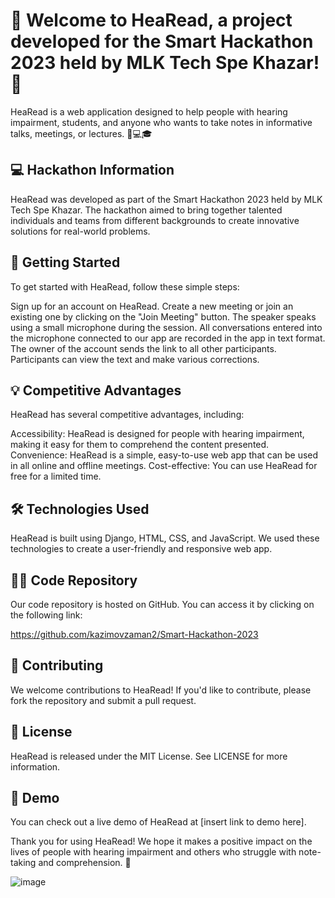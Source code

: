 # 👋 Welcome to HeaRead, a project developed for the Smart Hackathon 2023 held by MLK Tech Spe Khazar! 🚀

HeaRead is a web application designed to help people with hearing impairment, students, and anyone who wants to take notes in informative talks, meetings, or lectures. 📝💻🎓

## 💻 Hackathon Information
HeaRead was developed as part of the Smart Hackathon 2023 held by MLK Tech Spe Khazar. The hackathon aimed to bring together talented individuals and teams from different backgrounds to create innovative solutions for real-world problems.

## 🚀 Getting Started
To get started with HeaRead, follow these simple steps:

Sign up for an account on HeaRead.
Create a new meeting or join an existing one by clicking on the "Join Meeting" button.
The speaker speaks using a small microphone during the session. All conversations entered into the microphone connected to our app are recorded in the app in text format.
The owner of the account sends the link to all other participants.
Participants can view the text and make various corrections.

## 💡 Competitive Advantages
HeaRead has several competitive advantages, including:

Accessibility: HeaRead is designed for people with hearing impairment, making it easy for them to comprehend the content presented.
Convenience: HeaRead is a simple, easy-to-use web app that can be used in all online and offline meetings.
Cost-effective: You can use HeaRead for free for a limited time.

## 🛠️ Technologies Used
HeaRead is built using Django, HTML, CSS, and JavaScript. We used these technologies to create a user-friendly and responsive web app.

## 👨‍💻 Code Repository
Our code repository is hosted on GitHub. You can access it by clicking on the following link:

https://github.com/kazimovzaman2/Smart-Hackathon-2023

## 🤝 Contributing
We welcome contributions to HeaRead! If you'd like to contribute, please fork the repository and submit a pull request.

## 📝 License
HeaRead is released under the MIT License. See LICENSE for more information.

## 👀 Demo
You can check out a live demo of HeaRead at [insert link to demo here].

Thank you for using HeaRead! We hope it makes a positive impact on the lives of people with hearing impairment and others who struggle with note-taking and comprehension. 🙏





![image](https://user-images.githubusercontent.com/92586852/235341147-b728c0c7-2927-4a35-a24f-6b2431ffb488.png)

